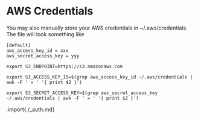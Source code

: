 # AWS Credentials

You may also manually store your AWS credentials in ~/.aws/credentials. The file will look something like

```
[default]
aws_access_key_id = xxx
aws_secret_access_key = yyy
```

```shell
export S3_ENDPOINT=https://s3.amazonaws.com
```

```shell
export S3_ACCESS_KEY_ID=$(grep aws_access_key_id ~/.aws/credentials | awk -F ' = ' '{ print $2 }')
```

```shell
export S3_SECRET_ACCESS_KEY=$(grep aws_secret_access_key ~/.aws/credentials | awk -F ' = ' '{ print $2 }')
```

:import{./_auth.md}
